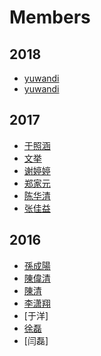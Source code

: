 # Members

## 2018
* [yuwandi](https://github.com/yuwandi)
* [yuwandi](https://github.com/yuwandi)

## 2017
* [于照涵](https://14te406.github.io)
* [文挙](https://itis360664951.github.io)
* [谢婷婷](https://xietingtingtt.github.io)
* [郑家元](https://zhengjiayuan0701.github.io)
* [陈华清](https://Amaiye.github.io)
* [张佳益](https://675654669.github.io)

## 2016
* [孫成陽](https://sunshine4116.wordpress.com)
* [陳偉清](https://hello1576.wordpress.com)
* [陳清](https://mylifestyle945.wordpress.com)
* [李潇翔](https://gluttonysite.wordpress.com)
* [于洋]
* [徐磊](https://leessangweb.wordpress.com)
* [闫磊]
